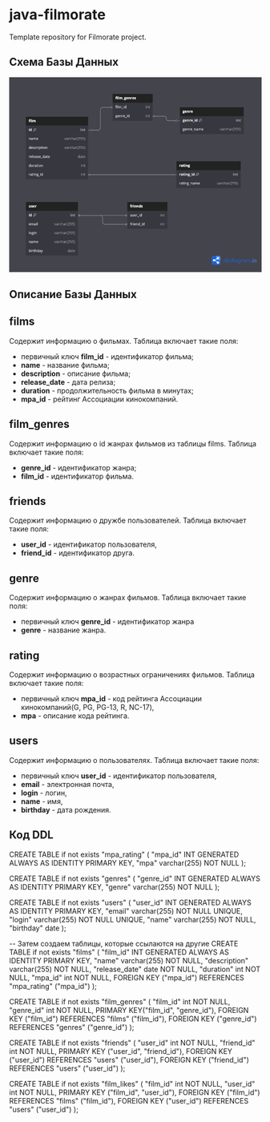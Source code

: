# java-filmorate
Template repository for Filmorate project.

## Схема Базы Данных
![Схема Базы Данных](Filmorate.png)

## Описание Базы Данных

## films

Содержит информацию о фильмах.
Таблица включает такие поля:
* первичный ключ **film_id** - идентификатор фильма;
* **name** - название фильма;
* **description** - описание фильма;
* **release_date** - дата релиза;
* **duration** - продолжительность фильма в минутах;
* **mpa_id** - рейтинг Ассоциации кинокомпаний.

## film_genres

Содержит информацию о id жанрах фильмов из таблицы films.
Таблица включает такие поля:
* **genre_id** - идентификатор жанра;
* **film_id** - идентификатор фильма.

## friends

Содержит информацию о дружбе пользователей.
Таблица включает такие поля:
* **user_id** - идентификатор пользователя,
* **friend_id** - идентификатор друга.

## genre

Содержит информацию о жанрах фильмов.
Таблица включает такие поля:
* первичный ключ **genre_id** - идентификатор жанра
* **genre** - название жанра.

## rating

Содержит информацию о возрастных ограничениях фильмов.
Таблица включает такие поля:
* первичный ключ **mpa_id** - код рейтинга Ассоциации кинокомпаний(G, PG, PG-13, R, NC-17),
* **mpa** - описание кода рейтинга.

## users

Содержит информацию о пользователях.
Таблица включает такие поля:
* первичный ключ **user_id** - идентификатор пользователя,
* **email** - электронная почта,
* **login** - логин,
* **name** - имя,
* **birthday** - дата рождения.


## Код DDL

CREATE TABLE if not exists "mpa_rating" (
"mpa_id" INT GENERATED ALWAYS AS IDENTITY PRIMARY KEY,
"mpa" varchar(255) NOT NULL
);

CREATE TABLE if not exists "genres" (
"genre_id" INT GENERATED ALWAYS AS IDENTITY PRIMARY KEY,
"genre" varchar(255) NOT NULL
);

CREATE TABLE if not exists "users" (
"user_id" INT GENERATED ALWAYS AS IDENTITY PRIMARY KEY,
"email" varchar(255) NOT NULL UNIQUE,
"login" varchar(255) NOT NULL UNIQUE,
"name" varchar(255) NOT NULL,
"birthday" date
);

-- Затем создаем таблицы, которые ссылаются на другие
CREATE TABLE if not exists "films" (
"film_id" INT GENERATED ALWAYS AS IDENTITY PRIMARY KEY,
"name" varchar(255) NOT NULL,
"description" varchar(255) NOT NULL,
"release_date" date NOT NULL,
"duration" int NOT NULL,
"mpa_id" int NOT NULL,
FOREIGN KEY ("mpa_id") REFERENCES "mpa_rating" ("mpa_id")
);

CREATE TABLE if not exists "film_genres" (
"film_id" int NOT NULL,
"genre_id" int NOT NULL,
PRIMARY KEY("film_id", "genre_id"),
FOREIGN KEY ("film_id") REFERENCES "films" ("film_id"),
FOREIGN KEY ("genre_id") REFERENCES "genres" ("genre_id")
);

CREATE TABLE if not exists "friends" (
"user_id" int NOT NULL,
"friend_id" int NOT NULL,
PRIMARY KEY ("user_id", "friend_id"),
FOREIGN KEY ("user_id") REFERENCES "users" ("user_id"),
FOREIGN KEY ("friend_id") REFERENCES "users" ("user_id")
);

CREATE TABLE if not exists "film_likes" (
"film_id" int NOT NULL,
"user_id" int NOT NULL,
PRIMARY KEY ("film_id", "user_id"),
FOREIGN KEY ("film_id") REFERENCES "films" ("film_id"),
FOREIGN KEY ("user_id") REFERENCES "users" ("user_id")
);

